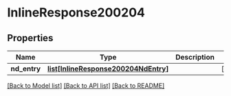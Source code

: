 # InlineResponse200204

## Properties
Name | Type | Description | Notes
------------ | ------------- | ------------- | -------------
**nd_entry** | [**list[InlineResponse200204NdEntry]**](InlineResponse200204NdEntry.md) |  | [optional] 

[[Back to Model list]](../README.md#documentation-for-models) [[Back to API list]](../README.md#documentation-for-api-endpoints) [[Back to README]](../README.md)

